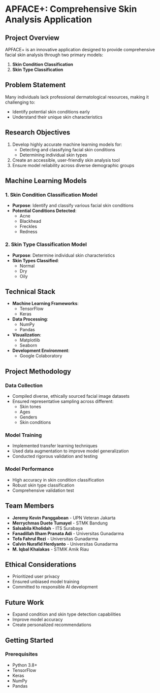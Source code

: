 # APFACE+: Comprehensive Skin Analysis Application

## Project Overview
APFACE+ is an innovative application designed to provide comprehensive facial skin analysis through two primary models:
1. **Skin Condition Classification**
2. **Skin Type Classification**

## Problem Statement
Many individuals lack professional dermatological resources, making it challenging to:
- Identify potential skin conditions early
- Understand their unique skin characteristics

## Research Objectives
1. Develop highly accurate machine learning models for:
   - Detecting and classifying facial skin conditions
   - Determining individual skin types
2. Create an accessible, user-friendly skin analysis tool
3. Ensure model reliability across diverse demographic groups

## Machine Learning Models

### 1. Skin Condition Classification Model
- **Purpose**: Identify and classify various facial skin conditions
- **Potential Conditions Detected**:
  - Acne
  - Blackhead
  - Freckles
  - Redness

### 2. Skin Type Classification Model
- **Purpose**: Determine individual skin characteristics
- **Skin Types Classified**:
  - Normal
  - Dry
  - Oily

## Technical Stack
- **Machine Learning Frameworks**:
  - TensorFlow
  - Keras
- **Data Processing**:
  - NumPy
  - Pandas
- **Visualization**:
  - Matplotlib
  - Seaborn
- **Development Environment**:
  - Google Colaboratory

## Project Methodology

### Data Collection
- Compiled diverse, ethically sourced facial image datasets
- Ensured representative sampling across different:
  - Skin tones
  - Ages
  - Genders
  - Skin conditions

### Model Training
- Implemented transfer learning techniques
- Used data augmentation to improve model generalization
- Conducted rigorous validation and testing

### Model Performance
- High accuracy in skin condition classification
- Robust skin type classification
- Comprehensive validation test

## Team Members
- **Jeremy Kevin Panggabean** - UPN Veteran Jakarta
- **Merrychmas Duete Tumayel** - STMK Bandung
- **Salsabila Kholidah** - ITS Surabaya
- **Fanadillah Ilham Pranata Adi** - Universitas Gunadarma
- **Tofa Fahrul Rozi** - Universitas Gunadarma
- **Calvin Nurafid Herdyanto** - Universitas Gunadarma
- **M. Iqbal Khalakas** - STMIK Amik Riau

## Ethical Considerations
- Prioritized user privacy
- Ensured unbiased model training
- Committed to responsible AI development

## Future Work
- Expand condition and skin type detection capabilities
- Improve model accuracy
- Create personalized recommendations

## Getting Started

### Prerequisites
- Python 3.8+
- TensorFlow
- Keras
- NumPy
- Pandas
